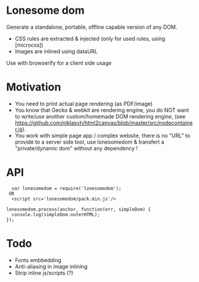 # Lonesome dom

Generate a standalone, portable, offline capable version of any DOM.
* CSS rules are extracted & injected (only for used rules, using  [microcss])
* Images are inlined using dataURL

Use with browserify for a client side usage

# Motivation
* You need to print actual page rendering (as PDF/image)
* You know that Gecko & webkit are rendering engine, you do NOT want to write/use another custom/homemade DOM rendering engine, (see https://github.com/niklasvh/html2canvas/blob/master/src/nodecontainer.js).
* You work with simple page app / complex website, there is no "URL" to provide to a server side tool, use lonesomedom & transfert a "private/dynamic dom" without any dependency !

# API
```
  var lonesomedom = require('lonesomedom');
 OR
  <script src='lonesomedom/pack.min.js'/>

lonesomedom.process(anchor, function(err, simpleDom) {
  console.log(simpleDom.outerHTML);
});

```


# Todo 
* Fonts embbedding
* Anti-aliasing in image inlining
* Strip inline js/scripts (?)
